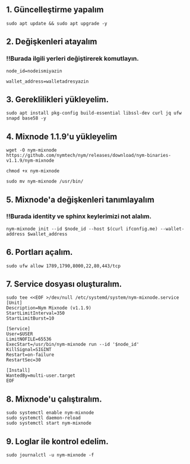 ## 1. Güncelleştirme yapalım
```
sudo apt update && sudo apt upgrade -y
```
## 2. Değişkenleri atayalım 
### !!Burada ilgili yerleri değiştirerek komutlayın.
```
node_id=nodeismiyazin
```
```
wallet_address=walletadresyazin
```
## 3. Gereklilikleri yükleyelim.
```
sudo apt install pkg-config build-essential libssl-dev curl jq ufw snapd base58 -y
```
## 4. Mixnode 1.1.9'u yükleyelim
```
wget -O nym-mixnode https://github.com/nymtech/nym/releases/download/nym-binaries-v1.1.9/nym-mixnode
```
```
chmod +x nym-mixnode
```
```
sudo mv nym-mixnode /usr/bin/
```
## 5. Mixnode'a değişkenleri tanımlayalım
### !!Burada identity ve sphinx keylerimizi not alalım.
```
nym-mixnode init --id $node_id --host $(curl ifconfig.me) --wallet-address $wallet_address
```


## 6. Portları açalım.
```
sudo ufw allow 1789,1790,8000,22,80,443/tcp
```
## 7. Service dosyası oluşturalım.
```
sudo tee <<EOF >/dev/null /etc/systemd/system/nym-mixnode.service
[Unit]
Description=Nym Mixnode (v1.1.9)
StartLimitInterval=350
StartLimitBurst=10

[Service]
User=$USER
LimitNOFILE=65536
ExecStart=/usr/bin/nym-mixnode run --id '$node_id'
KillSignal=SIGINT
Restart=on-failure
RestartSec=30

[Install]
WantedBy=multi-user.target
EOF
```
## 8. Mixnode'u çalıştıralım.
```
sudo systemctl enable nym-mixnode
sudo systemctl daemon-reload
sudo systemctl start nym-mixnode

```
## 9. Loglar ile kontrol edelim.
```
sudo journalctl -u nym-mixnode -f
```

